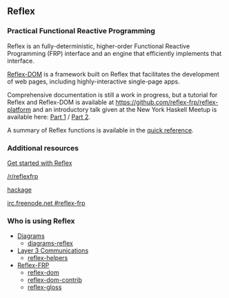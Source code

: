 ## Reflex
### Practical Functional Reactive Programming

Reflex is an fully-deterministic, higher-order Functional Reactive Programming (FRP) interface and an engine that efficiently implements that interface.

[Reflex-DOM](https://github.com/reflex-frp/reflex-dom) is a framework built on Reflex that facilitates the development of web pages, including highly-interactive single-page apps.

Comprehensive documentation is still a work in progress, but a tutorial for Reflex and Reflex-DOM is available at https://github.com/reflex-frp/reflex-platform and an introductory talk given at the New York Haskell Meetup is available here: [Part 1](https://www.youtube.com/watch?v=mYvkcskJbc4) / [Part 2](https://www.youtube.com/watch?v=3qfc9XFVo2c).

A summary of Reflex functions is available in the [quick reference](Quickref.md).

### Additional resources
[Get started with Reflex](https://github.com/reflex-frp/reflex-platform)

[/r/reflexfrp](https://www.reddit.com/r/reflexfrp)

[hackage](https://hackage.haskell.org/package/reflex)

[irc.freenode.net #reflex-frp](http://webchat.freenode.net?channels=%23reflex-frp&uio=d4)

### Who is using Reflex
* [Diagrams](https://github.com/diagrams)
  * [diagrams-reflex](https://github.com/diagrams/diagrams-reflex)
* [Layer 3 Communications](https://github.com/layer-3-communications)
  * [reflex-helpers](https://github.com/layer-3-communications/reflex-dom-helpers)
* [Reflex-FRP](https://github.com/reflex-frp)
  * [reflex-dom](https://github.com/reflex-frp/reflex-dom)
  * [reflex-dom-contrib](https://github.com/reflex-frp/reflex-dom-contrib)
  * [reflex-gloss](https://github.com/reflex-frp/reflex-gloss)
